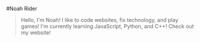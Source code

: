 #Noah Rider
> Hello, I'm Noah!
> I like to code websites, fix technology, and play games!
> I'm currently learning JavaScript, Python, and C++!
> Check out my website!

<!---
noahrider/noahrider is a ✨ special ✨ repository because its `README.md` (this file) appears on your GitHub profile.
You can click the Preview link to take a look at your changes.
--->

